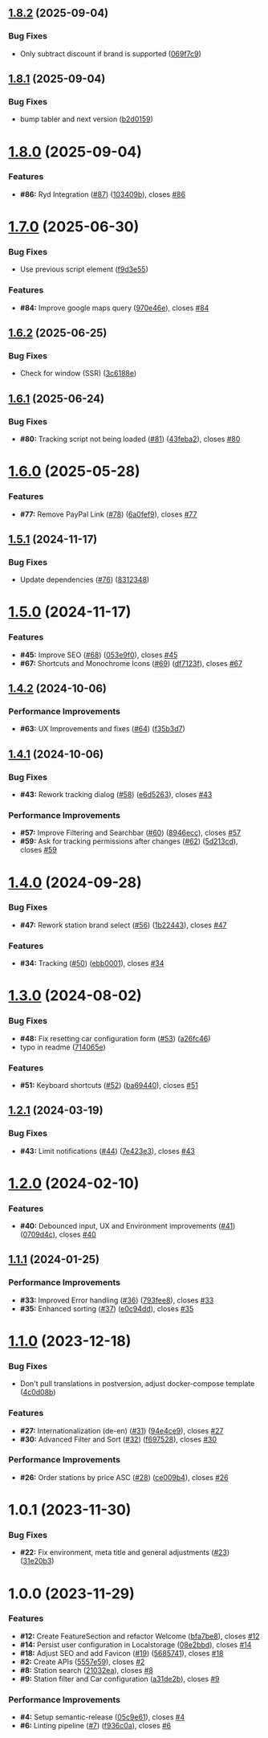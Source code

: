 ## [1.8.2](https://github.com/baudom/easytank/compare/v1.8.1...v1.8.2) (2025-09-04)


### Bug Fixes

* Only subtract discount if brand is supported ([069f7c9](https://github.com/baudom/easytank/commit/069f7c93ed437e2c85b2ff25490bee7f6c32c144))

## [1.8.1](https://github.com/baudom/easytank/compare/v1.8.0...v1.8.1) (2025-09-04)


### Bug Fixes

* bump tabler and next version ([b2d0159](https://github.com/baudom/easytank/commit/b2d01597ec10d3d8ffeaac6128e66d8fefb5a95b))

# [1.8.0](https://github.com/baudom/easytank/compare/v1.7.0...v1.8.0) (2025-09-04)


### Features

* **#86:** Ryd Integration ([#87](https://github.com/baudom/easytank/issues/87)) ([103409b](https://github.com/baudom/easytank/commit/103409b845f3a19438ea4670a960bd90a4bbde0f)), closes [#86](https://github.com/baudom/easytank/issues/86)

# [1.7.0](https://github.com/baudom/easytank/compare/v1.6.2...v1.7.0) (2025-06-30)


### Bug Fixes

* Use previous script element ([f9d3e55](https://github.com/baudom/easytank/commit/f9d3e554718bda87657264ff09903b86aef770f3))


### Features

* **#84:** Improve google maps query ([970e46e](https://github.com/baudom/easytank/commit/970e46e2583ebd5fce1507580cb7e501987be5ea)), closes [#84](https://github.com/baudom/easytank/issues/84)

## [1.6.2](https://github.com/baudom/easytank/compare/v1.6.1...v1.6.2) (2025-06-25)


### Bug Fixes

* Check for window (SSR) ([3c6188e](https://github.com/baudom/easytank/commit/3c6188ec6693dd0dc139f6a61ae2f0e485f038a7))

## [1.6.1](https://github.com/baudom/easytank/compare/v1.6.0...v1.6.1) (2025-06-24)


### Bug Fixes

* **#80:** Tracking script not being loaded ([#81](https://github.com/baudom/easytank/issues/81)) ([43feba2](https://github.com/baudom/easytank/commit/43feba238baf89af28d43e7fc9f835f32df79c85)), closes [#80](https://github.com/baudom/easytank/issues/80)

# [1.6.0](https://github.com/baudom/easytank/compare/v1.5.1...v1.6.0) (2025-05-28)


### Features

* **#77:** Remove PayPal Link ([#78](https://github.com/baudom/easytank/issues/78)) ([6a0fef9](https://github.com/baudom/easytank/commit/6a0fef9d54e8b1a432ed56eb89882616e6691531)), closes [#77](https://github.com/baudom/easytank/issues/77)

## [1.5.1](https://github.com/baudom/easytank/compare/v1.5.0...v1.5.1) (2024-11-17)


### Bug Fixes

* Update dependencies ([#76](https://github.com/baudom/easytank/issues/76)) ([8312348](https://github.com/baudom/easytank/commit/8312348f30f98e5cca177a391511e01c4a21f94d))

# [1.5.0](https://github.com/baudom/easytank/compare/v1.4.2...v1.5.0) (2024-11-17)


### Features

* **#45:** Improve SEO ([#68](https://github.com/baudom/easytank/issues/68)) ([053e9f0](https://github.com/baudom/easytank/commit/053e9f05618f9deeb38e1a971d45f07fc481a7da)), closes [#45](https://github.com/baudom/easytank/issues/45)
* **#67:** Shortcuts and Monochrome Icons ([#69](https://github.com/baudom/easytank/issues/69)) ([df7123f](https://github.com/baudom/easytank/commit/df7123fb44ecf3ad7acaf2d89b71fd405390a863)), closes [#67](https://github.com/baudom/easytank/issues/67)

## [1.4.2](https://github.com/baudom/easytank/compare/v1.4.1...v1.4.2) (2024-10-06)


### Performance Improvements

* **#63:** UX Improvements and fixes ([#64](https://github.com/baudom/easytank/issues/64)) ([f35b3d7](https://github.com/baudom/easytank/commit/f35b3d7e7bb59e7d167672b32233900b1685941b))

## [1.4.1](https://github.com/baudom/easytank/compare/v1.4.0...v1.4.1) (2024-10-06)


### Bug Fixes

* **#43:** Rework tracking dialog ([#58](https://github.com/baudom/easytank/issues/58)) ([e6d5263](https://github.com/baudom/easytank/commit/e6d5263095a618a6e0142c40411da7ccabee8774)), closes [#43](https://github.com/baudom/easytank/issues/43)


### Performance Improvements

* **#57:** Improve Filtering and Searchbar ([#60](https://github.com/baudom/easytank/issues/60)) ([8946ecc](https://github.com/baudom/easytank/commit/8946ecc7e018792cb8f4774b0b453815450787da)), closes [#57](https://github.com/baudom/easytank/issues/57)
* **#59:** Ask for tracking permissions after changes ([#62](https://github.com/baudom/easytank/issues/62)) ([5d213cd](https://github.com/baudom/easytank/commit/5d213cdfb16037f3e9c680aff6a1296e5ce661c8)), closes [#59](https://github.com/baudom/easytank/issues/59)

# [1.4.0](https://github.com/baudom/easytank/compare/v1.3.0...v1.4.0) (2024-09-28)


### Bug Fixes

* **#47:** Rework station brand select ([#56](https://github.com/baudom/easytank/issues/56)) ([1b22443](https://github.com/baudom/easytank/commit/1b22443ed64d7356122bd4f1c5102389ea739b90)), closes [#47](https://github.com/baudom/easytank/issues/47)


### Features

* **#34:** Tracking ([#50](https://github.com/baudom/easytank/issues/50)) ([ebb0001](https://github.com/baudom/easytank/commit/ebb0001518816caa459b4f4b847cd95c366d66c4)), closes [#34](https://github.com/baudom/easytank/issues/34)

# [1.3.0](https://github.com/baudom/easytank/compare/v1.2.1...v1.3.0) (2024-08-02)


### Bug Fixes

* **#48:** Fix resetting car configuration form ([#53](https://github.com/baudom/easytank/issues/53)) ([a26fc46](https://github.com/baudom/easytank/commit/a26fc461f6d4c056e13540fddc7b5f05e6be300b))
* typo in readme ([714065e](https://github.com/baudom/easytank/commit/714065eefb724683d9e05aeeb584b788df24a12c))


### Features

* **#51:** Keyboard shortcuts ([#52](https://github.com/baudom/easytank/issues/52)) ([ba69440](https://github.com/baudom/easytank/commit/ba694403665008c1106c16fc944e8b29ad22528f)), closes [#51](https://github.com/baudom/easytank/issues/51)

## [1.2.1](https://github.com/baudom/easytank/compare/v1.2.0...v1.2.1) (2024-03-19)


### Bug Fixes

* **#43:** Limit notifications ([#44](https://github.com/baudom/easytank/issues/44)) ([7e423e3](https://github.com/baudom/easytank/commit/7e423e37bdfacbf34f459550563146593a83987c)), closes [#43](https://github.com/baudom/easytank/issues/43)

# [1.2.0](https://github.com/baudom/easytank/compare/v1.1.1...v1.2.0) (2024-02-10)


### Features

* **#40:** Debounced input, UX and Environment improvements ([#41](https://github.com/baudom/easytank/issues/41)) ([0709d4c](https://github.com/baudom/easytank/commit/0709d4c580426dbb7225d55ce6233d2d6df8c653)), closes [#40](https://github.com/baudom/easytank/issues/40)

## [1.1.1](https://github.com/baudom/easytank/compare/v1.1.0...v1.1.1) (2024-01-25)


### Performance Improvements

* **#33:** Improved Error handling ([#36](https://github.com/baudom/easytank/issues/36)) ([793fee8](https://github.com/baudom/easytank/commit/793fee8a033f8ca36ecc4915f250c4866746730b)), closes [#33](https://github.com/baudom/easytank/issues/33)
* **#35:** Enhanced sorting ([#37](https://github.com/baudom/easytank/issues/37)) ([e0c94dd](https://github.com/baudom/easytank/commit/e0c94dd2aae7bdb83452f11b0dc53a1819f49f1b)), closes [#35](https://github.com/baudom/easytank/issues/35)

# [1.1.0](https://github.com/baudom/easytank/compare/v1.0.1...v1.1.0) (2023-12-18)


### Bug Fixes

* Don't pull translations in postversion, adjust docker-compose template ([4c0d08b](https://github.com/baudom/easytank/commit/4c0d08b0d05b1f97308308d18548796f1fe516bf))


### Features

* **#27:** Internationalization (de-en) ([#31](https://github.com/baudom/easytank/issues/31)) ([94e4ce9](https://github.com/baudom/easytank/commit/94e4ce9ce7b59f18624dd6e3d4e3799fd8b0fc8b)), closes [#27](https://github.com/baudom/easytank/issues/27)
* **#30:** Advanced Filter and Sort ([#32](https://github.com/baudom/easytank/issues/32)) ([f697528](https://github.com/baudom/easytank/commit/f6975286667d46838b894df7f7685258a280a931)), closes [#30](https://github.com/baudom/easytank/issues/30)


### Performance Improvements

* **#26:** Order stations by price ASC ([#28](https://github.com/baudom/easytank/issues/28)) ([ce009b4](https://github.com/baudom/easytank/commit/ce009b4a9d4b7f685176b55299e0f01a59033230)), closes [#26](https://github.com/baudom/easytank/issues/26)

# 1.0.1 (2023-11-30)


### Bug Fixes

* **#22:** Fix environment, meta title and general adjustments ([#23](https://github.com/baudom/easytank/issues/23)) ([31e20b3](https://github.com/baudom/easytank/commit/31e20b30a20b6e504710d997933f2a275a116cc5))

# 1.0.0 (2023-11-29)


### Features

* **#12:** Create FeatureSection and refactor Welcome ([bfa7be8](https://github.com/baudom/easytank/commit/bfa7be8d61f925acfe3d3d733284e7515ee08908)), closes [#12](https://github.com/baudom/easytank/issues/12)
* **#14:** Persist user configuration in Localstorage ([08e2bbd](https://github.com/baudom/easytank/commit/08e2bbd51c5ad21ba70446f9e47644e4fd3c8126)), closes [#14](https://github.com/baudom/easytank/issues/14)
* **#18:** Adjust SEO and add Favicon ([#19](https://github.com/baudom/easytank/issues/19)) ([5685741](https://github.com/baudom/easytank/commit/5685741228aceb3a0a9dc3e23bfffc5cf91ce8d0)), closes [#18](https://github.com/baudom/easytank/issues/18)
* **#2:** Create APIs ([5557e59](https://github.com/baudom/easytank/commit/5557e59e34bc4a5c1a3f0b4190428b4f2ff25f70)), closes [#2](https://github.com/baudom/easytank/issues/2)
* **#8:** Station search ([21032ea](https://github.com/baudom/easytank/commit/21032eab4a95b82bf33d9b38decd03c8c84294f3)), closes [#8](https://github.com/baudom/easytank/issues/8)
* **#9:** Station filter and Car configuration ([a31de2b](https://github.com/baudom/easytank/commit/a31de2b4d4a68291c3d7b0d538651d0853a1ca6e)), closes [#9](https://github.com/baudom/easytank/issues/9)


### Performance Improvements

* **#4:** Setup semantic-release ([05c9e61](https://github.com/baudom/easytank/commit/05c9e61fe77fb9033071b50aad552e4306de5d84)), closes [#4](https://github.com/baudom/easytank/issues/4)
* **#6:** Linting pipeline ([#7](https://github.com/baudom/easytank/issues/7)) ([f936c0a](https://github.com/baudom/easytank/commit/f936c0a3fbe9170a63788135b312da53bf4fa786)), closes [#6](https://github.com/baudom/easytank/issues/6)
